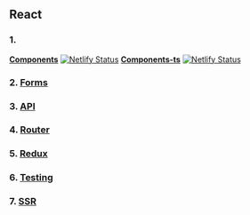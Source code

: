 ## React

### 1.
**[Components](https://github.com/Ligalaiz/react/tree/react-components)** [![Netlify Status](https://api.netlify.com/api/v1/badges/67b84707-c4b5-4376-9eb8-6727f0f7a3f3/deploy-status)](https://app.netlify.com/sites/react-components-task-by-ligalaiz/deploys)
**[Components-ts](https://github.com/Ligalaiz/react/tree/react-components-ts)** [![Netlify Status](https://api.netlify.com/api/v1/badges/db6133f5-d9c5-42a8-82a3-a7e642f98beb/deploy-status)](https://app.netlify.com/sites/ligalaiz-react-components-ts-stories/deploys)

### 2. **[Forms](https://github.com/Ligalaiz/react/tree/react-forms)**

### 3. **[API](https://github.com/Ligalaiz/react/tree/react-api)**

### 4. **[Router](https://github.com/Ligalaiz/react/tree/react-router)**

### 5. **[Redux](https://github.com/Ligalaiz/react/tree/react-redux-task)**

### 6. **[Testing](https://github.com/Ligalaiz/react/tree/react-testing)**

### 7. **[SSR](https://github.com/Ligalaiz/react/tree/react-ssr)**
